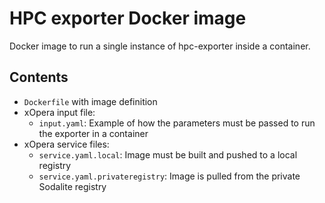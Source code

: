 # HPC exporter Docker image

Docker image to run a single instance of hpc-exporter inside a container.

## Contents

* `Dockerfile` with image definition
* xOpera input file:
  * `input.yaml`: Example of how the parameters must be passed to run the exporter in a container    
* xOpera service files:
  * `service.yaml.local`: Image must be built and pushed to a local registry 
  * `service.yaml.privateregistry`: Image is pulled from the private Sodalite registry
